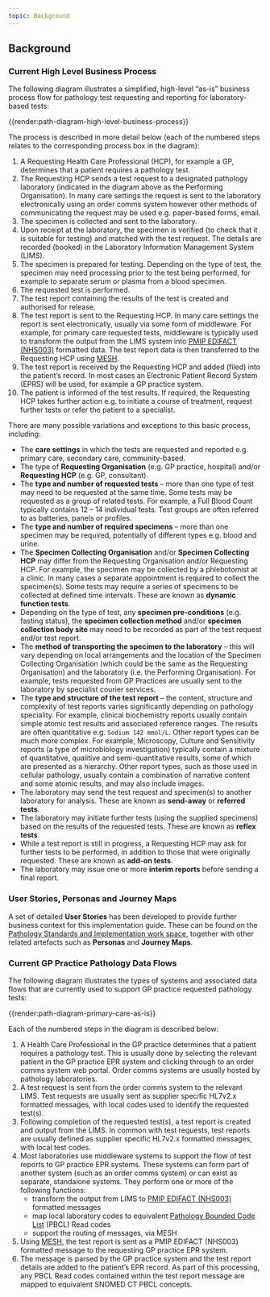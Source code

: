 ```yaml
---
topic: Background
---
```

## Background

### Current High Level Business Process
The following diagram illustrates a simplified, high-level “as-is” business process flow for pathology test requesting and reporting for laboratory-based tests:

{{render:path-diagram-high-level-business-process}}

The process is described in more detail below (each of the numbered steps relates to the corresponding process box in the diagram):

1. A Requesting Health Care Professional (HCP), for example a GP, determines that a patient requires a pathology test.
2. The Requesting HCP sends a test request to a designated pathology laboratory (indicated in the diagram above as the Performing Organisation). In many care settings the request is sent to the laboratory electronically using an order comms system however other methods of communicating the request may be used e.g. paper-based forms, email.
3. The specimen is collected and sent to the laboratory.
4. Upon receipt at the laboratory, the specimen is verified (to check that it is suitable for testing) and matched with the test request. The details are recorded (booked) in the Laboratory Information Management System (LIMS).
5. The specimen is prepared for testing. Depending on the type of test, the specimen may need processing prior to the test being performed, for example to separate serum or plasma from a blood specimen.
6. The requested test is performed.
7. The test report containing the results of the test is created and authorised for release.
8. The test report is sent to the Requesting HCP. In many care settings the report is sent electronically, usually via some form of middleware. For example, for primary care requested tests, middleware is typically used to transform the output from the LIMS system into [PMIP EDIFACT (NHS003)](https://webarchive.nationalarchives.gov.uk/20150107145848/http://www.isb.nhs.uk/documents/isb-1557/amd-39-2003) formatted data. The test report data is then transferred to the Requesting HCP using [MESH](https://digital.nhs.uk/services/message-exchange-for-social-care-and-health-mesh).
9. The test report is received by the Requesting HCP and added (filed) into the patient’s record. In most cases an Electronic Patient Record System (EPRS) will be used, for example a GP practice system.
10. The patient is informed of the test results. If required, the Requesting HCP takes further action e.g. to initiate a course of treatment, request further tests or refer the patient to a specialist.

There are many possible variations and exceptions to this basic process, including:

* The **care settings** in which the tests are requested and reported e.g. primary care, secondary care, community-based.
* The type of **Requesting Organisation** (e.g. GP practice, hospital) and/or **Requesting HCP** (e.g. GP, consultant).
* The **type and number of requested tests** – more than one type of test may need to be requested at the same time. Some tests may be requested as a group of related tests. For example, a Full Blood Count typically contains 12 – 14 individual tests. Test groups are often referred to as batteries, panels or profiles. 
* The **type and number of required specimens** – more than one specimen may be required, potentially of different types e.g. blood and urine. 
* The **Specimen Collecting Organisation** and/or **Specimen Collecting HCP** may differ from the Requesting Organisation and/or Requesting HCP. For example, the specimen may be collected by a phlebotomist at a clinic. In many cases a separate appointment is required to collect the specimen(s). Some tests may require a series of specimens to be collected at defined time intervals. These are known as **dynamic function tests**.
* Depending on the type of test, any **specimen pre-conditions** (e.g. fasting status), the **specimen collection method** and/or **specimen collection body site** may need to be recorded as part of the test request and/or test report.
* The **method of transporting the specimen to the laboratory** – this will vary depending on local arrangements and the location of the Specimen Collecting Organisation (which could be the same as the Requesting Organisation) and the laboratory (i.e. the Performing Organisation). For example, tests requested from GP Practices are usually sent to the laboratory by specialist courier services.
* The **type and structure of the test report** – the content, structure and complexity of test reports varies significantly depending on pathology speciality. For example, clinical biochemistry reports usually contain simple atomic test results and associated reference ranges. The results are often quantitative e.g. `Sodium 142 mmol/L`. Other report types can be much more complex. For example, Microscopy, Culture and Sensitivity reports (a type of microbiology investigation) typically contain a mixture of quantitative, qualitive and semi-quantitative results, some of which are presented as a hierarchy. Other report types, such as those used in cellular pathology, usually contain a combination of narrative content and some atomic results, and may also include images.
* The laboratory may send the test request and specimen(s) to another laboratory for analysis. These are known as **send-away** or **referred tests**. 
* The laboratory may initiate further tests (using the supplied specimens) based on the results of the requested tests. These are known as **reflex tests**.
* While a test report is still in progress, a Requesting HCP may ask for further tests to be performed, in addition to those that were originally requested. These are known as **add-on tests**. 
* The laboratory may issue one or more **interim reports** before sending a final report.

### User Stories, Personas and Journey Maps
A set of detailed **User Stories** has been developed to provide further business context for this implementation guide. These can be found on the [Pathology Standards and Implementation work space](https://nhsengland.kahootz.com/PathologyandDiagnostics/view?objectID=37638416), together with other related artefacts such as **Personas** and **Journey Maps**.

### Current GP Practice Pathology Data Flows
The following diagram illustrates the types of systems and associated data flows that are currently used to support GP practice requested pathology tests:

{{render:path-diagram-primary-care-as-is}}

Each of the numbered steps in the diagram is described below:

1. A Health Care Professional in the GP practice determines that a patient requires a pathology test. This is usually done by selecting the relevant patient in the GP practice EPR system and clicking through to an order comms system web portal. Order comms systems are usually hosted by pathology laboratories.
2. A test request is sent from the order comms system to the relevant LIMS. Test requests are usually sent as supplier specific HL7v2.x formatted messages, with local codes used to identify the requested test(s).
3.	Following completion of the requested test(s), a test report is created and output from the LIMS. In common with test requests, test reports are usually defined as supplier specific HL7v2.x formatted messages, with local test codes. 
4.	Most laboratories use middleware systems to support the flow of test reports to GP practice EPR systems. These systems can form part of another system (such as  an order comms system) or can exist as separate, standalone systems. They perform one or more of the following functions:
    * transform the output from LIMS to [PMIP EDIFACT (NHS003)](https://webarchive.nationalarchives.gov.uk/20150107145848/http://www.isb.nhs.uk/documents/isb-1557/amd-39-2003) formatted messages
    * map local laboratory codes to equivalent [Pathology Bounded Code List](https://isd.digital.nhs.uk/trud3/user/guest/group/0/pack/38) (PBCL) Read codes
    * support the routing of messages, via MESH
5.	Using [MESH](https://digital.nhs.uk/services/message-exchange-for-social-care-and-health-mesh), the test report is sent as a PMIP EDIFACT (NHS003) formatted message to the requesting GP practice EPR system.
6.	The message is parsed by the GP practice system and the test report details are added to the patient’s EPR record. As part of this processing, any PBCL Read codes contained within the test report message are mapped to equivalent SNOMED CT PBCL concepts.